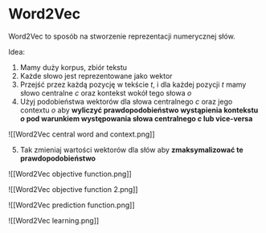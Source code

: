 # Word2Vec

Word2Vec to sposób na stworzenie reprezentacji numerycznej słów.

Idea:

1. Mamy duży korpus, zbiór tekstu
2. Każde słowo jest reprezentowane jako wektor
3. Przejść przez każdą pozycję w tekście $t$, i dla każdej pozycji $t$ mamy słowo centralne $c$ oraz kontekst wokół tego słowa $o$
4. Użyj podobieństwa wektorów dla słowa centralnego $c$ oraz jego contextu $o$ aby **wyliczyć prawdopodobieństwo wystąpienia kontekstu $o$ pod warunkiem występowania słowa centralnego $c$ lub vice-versa**

![[Word2Vec central word and context.png]]

5. Tak zmieniaj wartości wektorów dla słów aby **zmaksymalizować te prawdopodobieństwo**

![[Word2Vec objective function.png]]

![[Word2Vec objective function 2.png]]

![[Word2Vec prediction function.png]]

![[Word2Vec learning.png]]